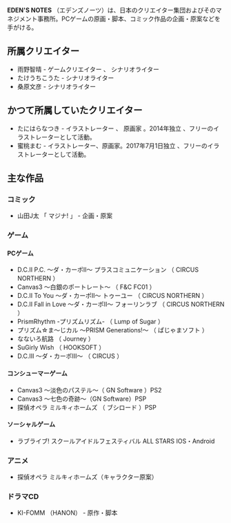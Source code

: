 **EDEN'S NOTES**
（エデンズノーツ）は、日本のクリエイター集団およびそのマネジメント事務所。PCゲームの原画・脚本、コミック作品の企画・原案などを手がける。

##  所属クリエイター  

  * 雨野智晴  \-  ゲームクリエイター  、  シナリオライター 
  * たけうちこうた  \- シナリオライター 
  * 桑原文彦  \- シナリオライター 

##  かつて所属していたクリエイター  

  * たにはらなつき  \-  イラストレーター  、  原画家  。2014年独立    、フリーのイラストレーターとして活動。 
  * 蜜桃まむ  \- イラストレーター、原画家。2017年7月1日独立    、フリーのイラストレーターとして活動。 

##  主な作品  

###  コミック  

  * 山田J太  「  マジナ!  」 - 企画・原案 

###  ゲーム  

####  PCゲーム  

  * D.C.II P.C. 〜ダ・カーポII〜 プラスコミュニケーション  （  CIRCUS NORTHERN  ） 
  * Canvas3 〜白銀のポートレート〜  （  F&C FC01  ） 
  * D.C.II To You 〜ダ・カーポII〜 トゥーユー  （  CIRCUS NORTHERN  ） 
  * D.C.II Fall in Love 〜ダ・カーポII〜 フォーリンラブ  （  CIRCUS NORTHERN  ） 
  * PrismRhythm -プリズムリズム-  （  Lump of Sugar  ） 
  * プリズム☆ま〜じカル 〜PRISM Generations!〜  （  ぱじゃまソフト  ） 
  * なないろ航路  （  Journey  ） 
  * SuGirly Wish  （  HOOKSOFT  ） 
  * D.C.III 〜ダ・カーポIII〜  （  CIRCUS  ） 

####  コンシューマーゲーム  

  * Canvas3 〜淡色のパステル〜（  GN Software  ）PS2 
  * Canvas3 〜七色の奇跡〜（GN Software）PSP 
  * 探偵オペラ ミルキィホームズ  （  ブシロード  ）PSP 

####  ソーシャルゲーム  

  * ラブライブ! スクールアイドルフェスティバル ALL STARS  IOS・Android 

  

###  アニメ  

  * 探偵オペラ ミルキィホームズ（キャラクター原案） 

###  ドラマCD  

  * KI-FOMM  （HANON） - 原作・脚本 


